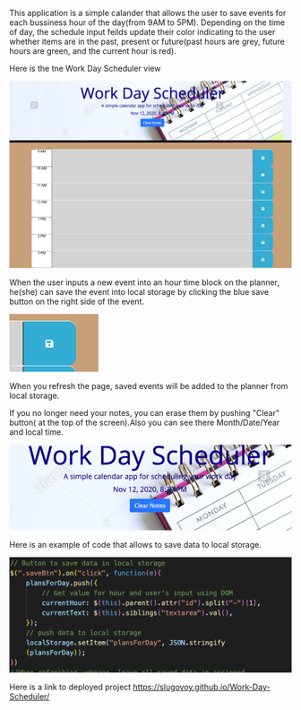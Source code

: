 This application is a simple calander that allows the user to save events for each bussiness hour of the day(from 9AM to 5PM).
Depending on the time of day, the schedule input feilds update their color indicating to the user whether items are in the past, present or future(past hours are grey, future hours are green, and the current hour is red).

Here is the tne Work Day Scheduler view

![Work Day Scheduler view](images/plannerView.png)


When the user inputs a new event into an hour time block on the planner, he(she) can save the event into local storage by clicking the blue save button on the right side of the event.


![Save Button](images/saveButton.png)

When you refresh the page, saved events will be added to the planner from local storage.

If you no longer need your notes, you can erase them by pushing "Clear" button( at the top of the screen).Also you can see there Month/Date/Year and local time.



![Clear button and time](images/localTime.png)


Here is an example of code that allows to save data to local storage.

![Code Example](images/codeExample.png)



Here is a link to deployed project https://slugovoy.github.io/Work-Day-Scheduler/